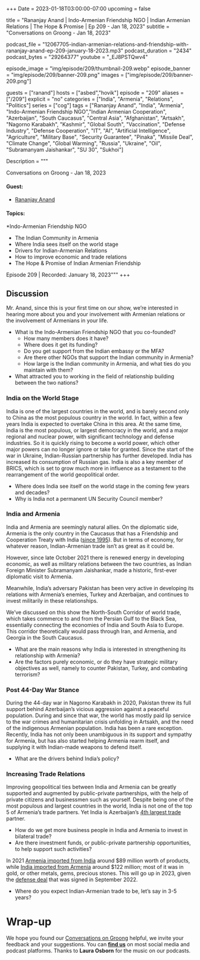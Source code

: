 +++
Date = 2023-01-18T03:00:00-07:00
upcoming = false

title = "Rananjay Anand | Indo-Armenian Friendship NGO | Indian Armenian Relations | The Hope & Promise | Ep 209 - Jan 18, 2023"
subtitle = "Conversations on Groong - Jan 18, 2023"

podcast_file = "12067705-indian-armenian-relations-and-friendship-with-rananjay-anand-ep-209-january-18-2023.mp3"
podcast_duration = "2434"
podcast_bytes = "29264377"
youtube = "_EJ8PSTQwv4"

episode_image = "img/episode/209/thumbnail-209.webp"
episode_banner = "img/episode/209/banner-209.png"
images = ["img/episode/209/banner-209.png"]

guests = ["ranand"]
hosts = ["asbed","hovik"]
episode = "209"
aliases = ["/209"]
explicit = "no"
categories = ["India", "Armenia", "Relations", "Politics"]
series = ["cog"]
tags = ["Rananjay Anand", "India", "Armenia", "Indo-Armenian Friendship NGO","Indian Armenian Cooperation",  "Azerbaijan", "South Caucasus", "Central Asia", "Afghanistan", "Artsakh", "Nagorno Karabakh", "Kashmir", "Global South", "Vaccination", "Defense Industry", "Defense Cooperation", "IT", "AI", "Artificial Intelligence", "Agriculture", "Military Base", "Security Guarantee", "Pinaka", "Missile Deal", "Climate Change", "Global Warming", "Russia", "Ukraine", "Oil", "Subramanyam Jaishankar", "SU 30", "Sukhoi"]

Description = """

Conversations on Groong - Jan 18, 2023

#### Guest: 
* [Rananjay Anand](/guest/ranand)

#### Topics:
*Indo-Armenian Friendship NGO
* The Indian Community in Armenia
* Where India sees itself on the world stage
* Drivers for Indian-Armenian Relations
* How to improve economic and trade relations
* The Hope & Promise of Indian Armenian Friendship


Episode 209 | Recorded: January 18, 2023"""
+++

## Discussion

Mr. Anand, since this is your first time on our show, we’re interested in hearing more about you and your involvement with Armenian relations or the involvement of Armenians in your life.

* What is the Indo-Armenian Friendship NGO that you co-founded?
    * How many members does it have? 
    * Where does it get its funding?
    * Do you get support from the Indian embassy or the MFA?
    * Are there other NGOs that support the Indian community in Armenia?
    * How large is the Indian community in Armenia, and what ties do you maintain with them?
* What attracted you to working in the field of relationship building between the two nations?


### India on the World Stage

India is one of the largest countries in the world, and is barely second only to China as the most populous country in the world. In fact, within a few years India is expected to overtake China in this area. At the same time, India is the most populous, or largest democracy in the world, and a major regional and nuclear power, with significant technology and defense industries. So it is quickly rising to become a world power, which other major powers can no longer ignore or take for granted. Since the start of the war in Ukraine, Indian-Russian partnership has further developed. India has increased its consumption of Russian gas. India is also a key member of BRICS, which is set to grow much more in influence as a testament to the rearrangement of the world geopolitical order.

* Where does India see itself on the world stage in the coming few years and decades?
* Why is India not a permanent UN Security Council member?


### India and Armenia

India and Armenia are seemingly natural allies. On the diplomatic side, Armenia is the only country in the Caucasus that has a Friendship and Cooperation Treaty with India ([since 1995](http://www.mea.gov.in/portal/foreignrelation/armenia_brief_2013.pdf)). But in terms of economy, for whatever reason, Indian-Armenian trade isn’t as great as it could be.

However, since late October 2021 there is renewed energy in developing economic, as well as military relations between the two countries, as  Indian Foreign Minister Subramanyam Jaishankar, made a historic, first-ever diplomatic visit to Armenia. 

Meanwhile, India’s adversary Pakistan has been very active in developing its relations with Armenia’s enemies, Turkey and Azerbaijan, and continues to invest militarily in these relationships. 

We’ve discussed on this show the North-South Corridor of world trade, which takes commerce to and from the Persian Gulf to the Black Sea, essentially connecting the economies of India and South Asia to Europe. This corridor theoretically would pass through Iran, and Armenia, and Georgia in the South Caucasus.

* What are the main reasons why India is interested in strengthening its relationship with Armenia?
* Are the factors purely economic, or do they have strategic military objectives as well, namely to counter Pakistan, Turkey, and combating terrorism?


### Post 44-Day War Stance

During the 44-day war in Nagorno Karabakh in 2020, Pakistan threw its full support behind Azerbaijan’s vicious aggression against a peaceful population. During and since that war, the world has mostly paid lip service to the war crimes and humanitarian crisis unfolding in Artsakh, and the need of the indigenous Armenian population. India has been a rare exception. Recently, India has not only been unambiguous in its support and sympathy for Armenia, but has also started helping Armenia rearm itself, and supplying it with Indian-made weapons to defend itself.

* What are the drivers behind India’s policy?


### Increasing Trade Relations

Improving geopolitical ties between India and Armenia can be greatly supported and augmented by public-private partnerships, with the help of private citizens and businessmen such as yourself. Despite being one of the most populous and largest countries in the world, India is not one of the top 5 of Armenia’s trade partners. Yet India is Azerbaijan’s [4th largest trade](https://www.indianembassybaku.gov.in/page/bilateral-brief/#:~:text=4.,in%20Baku%20in%20March%201999.) partner.

* How do we get more business people in India and Armenia to invest in bilateral trade?
* Are there investment funds, or public-private partnership opportunities, to help support such activities?

In 2021 [Armenia imported from India](https://tradingeconomics.com/armenia/imports/india) around $89 million worth of products, while [India imported from Armenia](https://tradingeconomics.com/armenia/imports/india) around $122 million; most of it was in gold, or other metals, gems, precious stones. This will go up in 2023, given the [defense deal](https://theprint.in/defence/artillery-to-rocket-launchers-armenia-turns-to-india-to-beef-up-defence-against-azerbaijan/1215570/) that was signed in September 2022.

* Where do you expect Indian-Armenian trade to be, let’s say in 3-5 years?


# Wrap-up

We hope you found our [Conversations on Groong](/series/cog/) helpful, we invite your feedback and your suggestions. You can [**find us**](https://linktr.ee/groong) on most social media and podcast platforms. Thanks to **Laura Osborn** for the music on our podcasts.
